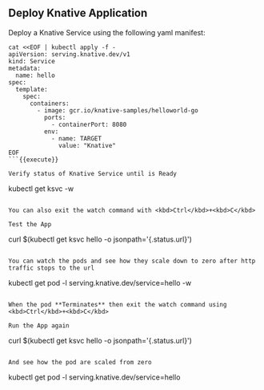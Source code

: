 ## Deploy Knative Application

Deploy a Knative Service using the following yaml manifest:

```
cat <<EOF | kubectl apply -f -
apiVersion: serving.knative.dev/v1
kind: Service
metadata:
  name: hello
spec:
  template:
    spec:
      containers:
        - image: gcr.io/knative-samples/helloworld-go
          ports:
            - containerPort: 8080
          env:
            - name: TARGET
              value: "Knative"
EOF
```{{execute}}

Verify status of Knative Service until is Ready
```
kubectl get ksvc -w
```{{execute interrupt}}

You can also exit the watch command with <kbd>Ctrl</kbd>+<kbd>C</kbd>

Test the App
```
curl $(kubectl get ksvc hello -o jsonpath='{.status.url}')
```{{execute}}

You can watch the pods and see how they scale down to zero after http traffic stops to the url
```
kubectl get pod -l serving.knative.dev/service=hello -w
```{{execute interrupt}}

When the pod **Terminates** then exit the watch command using <kbd>Ctrl</kbd>+<kbd>C</kbd>

Run the App again
```
curl $(kubectl get ksvc hello -o jsonpath='{.status.url}')
```{{execute}}

And see how the pod are scaled from zero
```
kubectl get pod -l serving.knative.dev/service=hello
```{{execute interrupt}}
